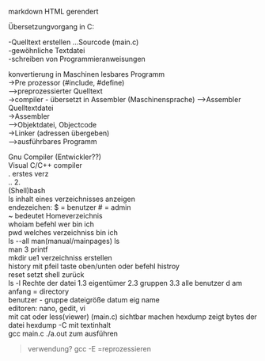 markdown HTML gerendert

Übersetzungvorgang in C:  

-Quelltext erstellen ...Sourcode (main.c)  
  -gewöhnliche Textdatei  
  -schreiben von Programmieranweisungen  
  
konvertierung in Maschinen lesbares Programm  
->Pre prozessor (#include, #define)  
-->preprozessierter Quelltext  
->compiler - übersetzt  in Assembler (Maschinensprache) 
-->Assembler Quelltextdatei  
->Assembler  
-->Objektdatei, Objectcode  
->Linker (adressen übergeben)  
-->ausführbares Programm  

Gnu Compiler  (Entwickler??)  
Visual C/C++ compiler  
. erstes verz  
.. 2.  
(Shell)bash  
ls inhalt eines verzeichnisses anzeigen  
endezeichen: $ = benutzer # = admin  
~ bedeutet Homeverzeichnis  
whoiam befehl wer bin ich  
pwd welches verzeichniss bin ich  
ls --all
man(manual/mainpages) ls  
man 3 printf  
mkdir ue1 verzeichniss erstellen  
history mit pfeil taste oben/unten oder befehl histroy  
reset setzt shell zurück  
ls -l  Rechte der datei 1.3 eigentümer 2.3 gruppen 3.3 alle benutzer
d am anfang = directory  
benutzer - gruppe dateigröße datum eig name  
editoren: nano, gedit, vi  
mit cat oder less(viewer) (main.c) sichtbar machen
hexdump zeigt bytes der datei
hexdump -C  mit textinhalt  
gcc main.c
./a.out zum ausführen  
>  verwendung?
gcc -E =reprozessieren
